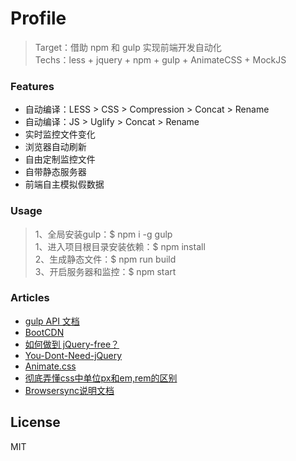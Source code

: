 # Profile
> Target：借助 npm 和 gulp 实现前端开发自动化  
> Techs：less + jquery + npm + gulp + AnimateCSS + MockJS  

### Features
* 自动编译：LESS > CSS > Compression > Concat > Rename
* 自动编译：JS > Uglify > Concat > Rename
* 实时监控文件变化
* 浏览器自动刷新
* 自由定制监控文件
* 自带静态服务器
* 前端自主模拟假数据

### Usage
> 1、全局安装gulp：$ npm i -g gulp  
> 1、进入项目根目录安装依赖：$ npm install  
> 2、生成静态文件：$ npm run build  
> 3、开启服务器和监控：$ npm start   

### Articles
* [gulp API 文档](http://www.gulpjs.com.cn/docs/api/)
* [BootCDN](http://www.bootcdn.cn/?)
* [如何做到 jQuery-free？](http://www.ruanyifeng.com/blog/2013/05/jquery-free.html)
* [You-Dont-Need-jQuery](https://github.com/oneuijs/You-Dont-Need-jQuery/blob/master/README.zh-CN.md)
* [Animate.css](https://daneden.github.io/animate.css/)
* [彻底弄懂css中单位px和em,rem的区别](http://www.cnblogs.com/leejersey/p/3662612.html)
* [Browsersync说明文档](http://www.browsersync.cn/docs/)

License
----

MIT

